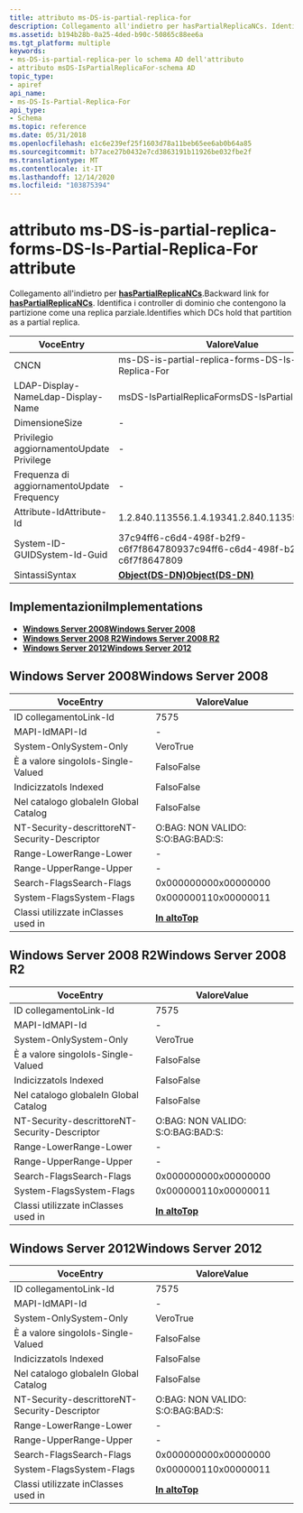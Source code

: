 ```yaml
---
title: attributo ms-DS-is-partial-replica-for
description: Collegamento all'indietro per hasPartialReplicaNCs. Identifica i controller di dominio che contengono la partizione come una replica parziale.
ms.assetid: b194b28b-0a25-4ded-b90c-50865c88ee6a
ms.tgt_platform: multiple
keywords:
- ms-DS-is-partial-replica-per lo schema AD dell'attributo
- attributo msDS-IsPartialReplicaFor-schema AD
topic_type:
- apiref
api_name:
- ms-DS-Is-Partial-Replica-For
api_type:
- Schema
ms.topic: reference
ms.date: 05/31/2018
ms.openlocfilehash: e1c6e239ef25f1603d78a11beb65ee6ab0b64a85
ms.sourcegitcommit: b77ace27b0432e7cd3863191b11926be032fbe2f
ms.translationtype: MT
ms.contentlocale: it-IT
ms.lasthandoff: 12/14/2020
ms.locfileid: "103875394"
---
```

# <a name="ms-ds-is-partial-replica-for-attribute"></a><span data-ttu-id="229ef-106">attributo ms-DS-is-partial-replica-for</span><span class="sxs-lookup"><span data-stu-id="229ef-106">ms-DS-Is-Partial-Replica-For attribute</span></span>

<span data-ttu-id="229ef-107">Collegamento all'indietro per [**hasPartialReplicaNCs**](a-haspartialreplicancs.md).</span><span class="sxs-lookup"><span data-stu-id="229ef-107">Backward link for [**hasPartialReplicaNCs**](a-haspartialreplicancs.md).</span></span> <span data-ttu-id="229ef-108">Identifica i controller di dominio che contengono la partizione come una replica parziale.</span><span class="sxs-lookup"><span data-stu-id="229ef-108">Identifies which DCs hold that partition as a partial replica.</span></span>



| <span data-ttu-id="229ef-109">Voce</span><span class="sxs-lookup"><span data-stu-id="229ef-109">Entry</span></span> | <span data-ttu-id="229ef-110">Valore</span><span class="sxs-lookup"><span data-stu-id="229ef-110">Value</span></span> |
|-------------------|-----------------------------------------|
| <span data-ttu-id="229ef-111">CN</span><span class="sxs-lookup"><span data-stu-id="229ef-111">CN</span></span>                | <span data-ttu-id="229ef-112">ms-DS-is-partial-replica-for</span><span class="sxs-lookup"><span data-stu-id="229ef-112">ms-DS-Is-Partial-Replica-For</span></span>            |
| <span data-ttu-id="229ef-113">LDAP-Display-Name</span><span class="sxs-lookup"><span data-stu-id="229ef-113">Ldap-Display-Name</span></span> | <span data-ttu-id="229ef-114">msDS-IsPartialReplicaFor</span><span class="sxs-lookup"><span data-stu-id="229ef-114">msDS-IsPartialReplicaFor</span></span>                |
| <span data-ttu-id="229ef-115">Dimensione</span><span class="sxs-lookup"><span data-stu-id="229ef-115">Size</span></span>              | \-                                      |
| <span data-ttu-id="229ef-116">Privilegio aggiornamento</span><span class="sxs-lookup"><span data-stu-id="229ef-116">Update Privilege</span></span>  | \-                                      |
| <span data-ttu-id="229ef-117">Frequenza di aggiornamento</span><span class="sxs-lookup"><span data-stu-id="229ef-117">Update Frequency</span></span>  | \-                                      |
| <span data-ttu-id="229ef-118">Attribute-Id</span><span class="sxs-lookup"><span data-stu-id="229ef-118">Attribute-Id</span></span>      | <span data-ttu-id="229ef-119">1.2.840.113556.1.4.1934</span><span class="sxs-lookup"><span data-stu-id="229ef-119">1.2.840.113556.1.4.1934</span></span>                 |
| <span data-ttu-id="229ef-120">System-ID-GUID</span><span class="sxs-lookup"><span data-stu-id="229ef-120">System-Id-Guid</span></span>    | <span data-ttu-id="229ef-121">37c94ff6-c6d4-498f-b2f9-c6f7f8647809</span><span class="sxs-lookup"><span data-stu-id="229ef-121">37c94ff6-c6d4-498f-b2f9-c6f7f8647809</span></span>    |
| <span data-ttu-id="229ef-122">Sintassi</span><span class="sxs-lookup"><span data-stu-id="229ef-122">Syntax</span></span>            | [<span data-ttu-id="229ef-123">**Object(DS-DN)**</span><span class="sxs-lookup"><span data-stu-id="229ef-123">**Object(DS-DN)**</span></span>](s-object-ds-dn.md) |



## <a name="implementations"></a><span data-ttu-id="229ef-124">Implementazioni</span><span class="sxs-lookup"><span data-stu-id="229ef-124">Implementations</span></span>

-   [<span data-ttu-id="229ef-125">**Windows Server 2008**</span><span class="sxs-lookup"><span data-stu-id="229ef-125">**Windows Server 2008**</span></span>](#windows-server-2008)
-   [<span data-ttu-id="229ef-126">**Windows Server 2008 R2**</span><span class="sxs-lookup"><span data-stu-id="229ef-126">**Windows Server 2008 R2**</span></span>](#windows-server-2008-r2)
-   [<span data-ttu-id="229ef-127">**Windows Server 2012**</span><span class="sxs-lookup"><span data-stu-id="229ef-127">**Windows Server 2012**</span></span>](#windows-server-2012)

## <a name="windows-server-2008"></a><span data-ttu-id="229ef-128">Windows Server 2008</span><span class="sxs-lookup"><span data-stu-id="229ef-128">Windows Server 2008</span></span>



| <span data-ttu-id="229ef-129">Voce</span><span class="sxs-lookup"><span data-stu-id="229ef-129">Entry</span></span> | <span data-ttu-id="229ef-130">Valore</span><span class="sxs-lookup"><span data-stu-id="229ef-130">Value</span></span> |
|------------------------|---------------------------------|
| <span data-ttu-id="229ef-131">ID collegamento</span><span class="sxs-lookup"><span data-stu-id="229ef-131">Link-Id</span></span>                | <span data-ttu-id="229ef-132">75</span><span class="sxs-lookup"><span data-stu-id="229ef-132">75</span></span>                              |
| <span data-ttu-id="229ef-133">MAPI-Id</span><span class="sxs-lookup"><span data-stu-id="229ef-133">MAPI-Id</span></span>                | \-                              |
| <span data-ttu-id="229ef-134">System-Only</span><span class="sxs-lookup"><span data-stu-id="229ef-134">System-Only</span></span>            | <span data-ttu-id="229ef-135">Vero</span><span class="sxs-lookup"><span data-stu-id="229ef-135">True</span></span>                            |
| <span data-ttu-id="229ef-136">È a valore singolo</span><span class="sxs-lookup"><span data-stu-id="229ef-136">Is-Single-Valued</span></span>       | <span data-ttu-id="229ef-137">Falso</span><span class="sxs-lookup"><span data-stu-id="229ef-137">False</span></span>                           |
| <span data-ttu-id="229ef-138">Indicizzato</span><span class="sxs-lookup"><span data-stu-id="229ef-138">Is Indexed</span></span>             | <span data-ttu-id="229ef-139">Falso</span><span class="sxs-lookup"><span data-stu-id="229ef-139">False</span></span>                           |
| <span data-ttu-id="229ef-140">Nel catalogo globale</span><span class="sxs-lookup"><span data-stu-id="229ef-140">In Global Catalog</span></span>      | <span data-ttu-id="229ef-141">Falso</span><span class="sxs-lookup"><span data-stu-id="229ef-141">False</span></span>                           |
| <span data-ttu-id="229ef-142">NT-Security-descrittore</span><span class="sxs-lookup"><span data-stu-id="229ef-142">NT-Security-Descriptor</span></span> | <span data-ttu-id="229ef-143">O:BAG: NON VALIDO: S:</span><span class="sxs-lookup"><span data-stu-id="229ef-143">O:BAG:BAD:S:</span></span>                    |
| <span data-ttu-id="229ef-144">Range-Lower</span><span class="sxs-lookup"><span data-stu-id="229ef-144">Range-Lower</span></span>            | \-                              |
| <span data-ttu-id="229ef-145">Range-Upper</span><span class="sxs-lookup"><span data-stu-id="229ef-145">Range-Upper</span></span>            | \-                              |
| <span data-ttu-id="229ef-146">Search-Flags</span><span class="sxs-lookup"><span data-stu-id="229ef-146">Search-Flags</span></span>           | <span data-ttu-id="229ef-147">0x00000000</span><span class="sxs-lookup"><span data-stu-id="229ef-147">0x00000000</span></span>                      |
| <span data-ttu-id="229ef-148">System-Flags</span><span class="sxs-lookup"><span data-stu-id="229ef-148">System-Flags</span></span>           | <span data-ttu-id="229ef-149">0x00000011</span><span class="sxs-lookup"><span data-stu-id="229ef-149">0x00000011</span></span>                      |
| <span data-ttu-id="229ef-150">Classi utilizzate in</span><span class="sxs-lookup"><span data-stu-id="229ef-150">Classes used in</span></span>        | [<span data-ttu-id="229ef-151">**In alto**</span><span class="sxs-lookup"><span data-stu-id="229ef-151">**Top**</span></span>](c-top.md)<br/> |



## <a name="windows-server-2008-r2"></a><span data-ttu-id="229ef-152">Windows Server 2008 R2</span><span class="sxs-lookup"><span data-stu-id="229ef-152">Windows Server 2008 R2</span></span>



| <span data-ttu-id="229ef-153">Voce</span><span class="sxs-lookup"><span data-stu-id="229ef-153">Entry</span></span> | <span data-ttu-id="229ef-154">Valore</span><span class="sxs-lookup"><span data-stu-id="229ef-154">Value</span></span> |
|------------------------|---------------------------------|
| <span data-ttu-id="229ef-155">ID collegamento</span><span class="sxs-lookup"><span data-stu-id="229ef-155">Link-Id</span></span>                | <span data-ttu-id="229ef-156">75</span><span class="sxs-lookup"><span data-stu-id="229ef-156">75</span></span>                              |
| <span data-ttu-id="229ef-157">MAPI-Id</span><span class="sxs-lookup"><span data-stu-id="229ef-157">MAPI-Id</span></span>                | \-                              |
| <span data-ttu-id="229ef-158">System-Only</span><span class="sxs-lookup"><span data-stu-id="229ef-158">System-Only</span></span>            | <span data-ttu-id="229ef-159">Vero</span><span class="sxs-lookup"><span data-stu-id="229ef-159">True</span></span>                            |
| <span data-ttu-id="229ef-160">È a valore singolo</span><span class="sxs-lookup"><span data-stu-id="229ef-160">Is-Single-Valued</span></span>       | <span data-ttu-id="229ef-161">Falso</span><span class="sxs-lookup"><span data-stu-id="229ef-161">False</span></span>                           |
| <span data-ttu-id="229ef-162">Indicizzato</span><span class="sxs-lookup"><span data-stu-id="229ef-162">Is Indexed</span></span>             | <span data-ttu-id="229ef-163">Falso</span><span class="sxs-lookup"><span data-stu-id="229ef-163">False</span></span>                           |
| <span data-ttu-id="229ef-164">Nel catalogo globale</span><span class="sxs-lookup"><span data-stu-id="229ef-164">In Global Catalog</span></span>      | <span data-ttu-id="229ef-165">Falso</span><span class="sxs-lookup"><span data-stu-id="229ef-165">False</span></span>                           |
| <span data-ttu-id="229ef-166">NT-Security-descrittore</span><span class="sxs-lookup"><span data-stu-id="229ef-166">NT-Security-Descriptor</span></span> | <span data-ttu-id="229ef-167">O:BAG: NON VALIDO: S:</span><span class="sxs-lookup"><span data-stu-id="229ef-167">O:BAG:BAD:S:</span></span>                    |
| <span data-ttu-id="229ef-168">Range-Lower</span><span class="sxs-lookup"><span data-stu-id="229ef-168">Range-Lower</span></span>            | \-                              |
| <span data-ttu-id="229ef-169">Range-Upper</span><span class="sxs-lookup"><span data-stu-id="229ef-169">Range-Upper</span></span>            | \-                              |
| <span data-ttu-id="229ef-170">Search-Flags</span><span class="sxs-lookup"><span data-stu-id="229ef-170">Search-Flags</span></span>           | <span data-ttu-id="229ef-171">0x00000000</span><span class="sxs-lookup"><span data-stu-id="229ef-171">0x00000000</span></span>                      |
| <span data-ttu-id="229ef-172">System-Flags</span><span class="sxs-lookup"><span data-stu-id="229ef-172">System-Flags</span></span>           | <span data-ttu-id="229ef-173">0x00000011</span><span class="sxs-lookup"><span data-stu-id="229ef-173">0x00000011</span></span>                      |
| <span data-ttu-id="229ef-174">Classi utilizzate in</span><span class="sxs-lookup"><span data-stu-id="229ef-174">Classes used in</span></span>        | [<span data-ttu-id="229ef-175">**In alto**</span><span class="sxs-lookup"><span data-stu-id="229ef-175">**Top**</span></span>](c-top.md)<br/> |



## <a name="windows-server-2012"></a><span data-ttu-id="229ef-176">Windows Server 2012</span><span class="sxs-lookup"><span data-stu-id="229ef-176">Windows Server 2012</span></span>



| <span data-ttu-id="229ef-177">Voce</span><span class="sxs-lookup"><span data-stu-id="229ef-177">Entry</span></span> | <span data-ttu-id="229ef-178">Valore</span><span class="sxs-lookup"><span data-stu-id="229ef-178">Value</span></span> |
|------------------------|---------------------------------|
| <span data-ttu-id="229ef-179">ID collegamento</span><span class="sxs-lookup"><span data-stu-id="229ef-179">Link-Id</span></span>                | <span data-ttu-id="229ef-180">75</span><span class="sxs-lookup"><span data-stu-id="229ef-180">75</span></span>                              |
| <span data-ttu-id="229ef-181">MAPI-Id</span><span class="sxs-lookup"><span data-stu-id="229ef-181">MAPI-Id</span></span>                | \-                              |
| <span data-ttu-id="229ef-182">System-Only</span><span class="sxs-lookup"><span data-stu-id="229ef-182">System-Only</span></span>            | <span data-ttu-id="229ef-183">Vero</span><span class="sxs-lookup"><span data-stu-id="229ef-183">True</span></span>                            |
| <span data-ttu-id="229ef-184">È a valore singolo</span><span class="sxs-lookup"><span data-stu-id="229ef-184">Is-Single-Valued</span></span>       | <span data-ttu-id="229ef-185">Falso</span><span class="sxs-lookup"><span data-stu-id="229ef-185">False</span></span>                           |
| <span data-ttu-id="229ef-186">Indicizzato</span><span class="sxs-lookup"><span data-stu-id="229ef-186">Is Indexed</span></span>             | <span data-ttu-id="229ef-187">Falso</span><span class="sxs-lookup"><span data-stu-id="229ef-187">False</span></span>                           |
| <span data-ttu-id="229ef-188">Nel catalogo globale</span><span class="sxs-lookup"><span data-stu-id="229ef-188">In Global Catalog</span></span>      | <span data-ttu-id="229ef-189">Falso</span><span class="sxs-lookup"><span data-stu-id="229ef-189">False</span></span>                           |
| <span data-ttu-id="229ef-190">NT-Security-descrittore</span><span class="sxs-lookup"><span data-stu-id="229ef-190">NT-Security-Descriptor</span></span> | <span data-ttu-id="229ef-191">O:BAG: NON VALIDO: S:</span><span class="sxs-lookup"><span data-stu-id="229ef-191">O:BAG:BAD:S:</span></span>                    |
| <span data-ttu-id="229ef-192">Range-Lower</span><span class="sxs-lookup"><span data-stu-id="229ef-192">Range-Lower</span></span>            | \-                              |
| <span data-ttu-id="229ef-193">Range-Upper</span><span class="sxs-lookup"><span data-stu-id="229ef-193">Range-Upper</span></span>            | \-                              |
| <span data-ttu-id="229ef-194">Search-Flags</span><span class="sxs-lookup"><span data-stu-id="229ef-194">Search-Flags</span></span>           | <span data-ttu-id="229ef-195">0x00000000</span><span class="sxs-lookup"><span data-stu-id="229ef-195">0x00000000</span></span>                      |
| <span data-ttu-id="229ef-196">System-Flags</span><span class="sxs-lookup"><span data-stu-id="229ef-196">System-Flags</span></span>           | <span data-ttu-id="229ef-197">0x00000011</span><span class="sxs-lookup"><span data-stu-id="229ef-197">0x00000011</span></span>                      |
| <span data-ttu-id="229ef-198">Classi utilizzate in</span><span class="sxs-lookup"><span data-stu-id="229ef-198">Classes used in</span></span>        | [<span data-ttu-id="229ef-199">**In alto**</span><span class="sxs-lookup"><span data-stu-id="229ef-199">**Top**</span></span>](c-top.md)<br/> |



 

 





